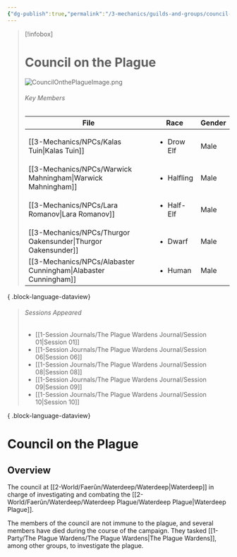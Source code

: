 ```yaml
---
{"dg-publish":true,"permalink":"/3-mechanics/guilds-and-groups/council-on-the-plague/","tags":["Category/Group"],"created":"2025-02-24T13:20:19.999-05:00","updated":"2025-02-25T16:09:53.873-05:00"}
---
```




> [!infobox]
> # Council on the Plague
> ![CouncilOnthePlagueImage.png](/img/user/z_Assets/CouncilOnthePlagueImage.png)
> ###### Key Members
>  | File                                                               | Race                       | Gender |
> | ------------------------------------------------------------------ | -------------------------- | ------ |
> | [[3-Mechanics/NPCs/Kalas Tuin\|Kalas Tuin]]                     | <ul><li>Drow Elf</li></ul> | Male   |
> | [[3-Mechanics/NPCs/Warwick Mahningham\|Warwick Mahningham]]     | <ul><li>Halfling</li></ul> | Male   |
> | [[3-Mechanics/NPCs/Lara Romanov\|Lara Romanov]]                 | <ul><li>Half-Elf</li></ul> | Male   |
> | [[3-Mechanics/NPCs/Thurgor Oakensunder\|Thurgor Oakensunder]]   | <ul><li>Dwarf</li></ul>    | Male   |
> | [[3-Mechanics/NPCs/Alabaster Cunningham\|Alabaster Cunningham]] | <ul><li>Human</li></ul>    | Male   |
> 
{ .block-language-dataview}
> ###### Sessions Appeared
>  - [[1-Session Journals/The Plague Wardens Journal/Session 01\|Session 01]]
> - [[1-Session Journals/The Plague Wardens Journal/Session 06\|Session 06]]
> - [[1-Session Journals/The Plague Wardens Journal/Session 08\|Session 08]]
> - [[1-Session Journals/The Plague Wardens Journal/Session 09\|Session 09]]
> - [[1-Session Journals/The Plague Wardens Journal/Session 10\|Session 10]]
> 
{ .block-language-dataview}
# Council on the Plague
## Overview
The council at [[2-World/Faerûn/Waterdeep/Waterdeep\|Waterdeep]] in charge of investigating and combating the [[2-World/Faerûn/Waterdeep/Waterdeep Plague/Waterdeep Plague\|Waterdeep Plague]].

The members of the council are not immune to the plague, and several members have died during the course of the campaign. They tasked [[1-Party/The Plague Wardens/The Plague Wardens\|The Plague Wardens]], among other groups, to investigate the plague.


